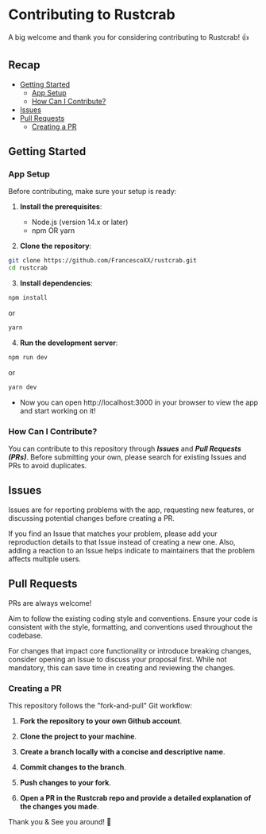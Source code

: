 # Contributing to Rustcrab

A big welcome and thank you for considering contributing to Rustcrab! 👍

## Recap

* [Getting Started](#getting-started)
    * [App Setup](#app-setup)
    * [How Can I Contribute?](#how-can-i-contribute)
* [Issues](#issues)
* [Pull Requests](#pull-requests)
    * [Creating a PR](#creating-a-pr)

## Getting Started

### App Setup

Before contributing, make sure your setup is ready:

1. **Install the prerequisites**:
    - Node.js (version 14.x or later)
    - npm OR yarn

2. **Clone the repository**:

```bash
git clone https://github.com/FrancescoXX/rustcrab.git
cd rustcrab
```

3. **Install dependencies**:

```bash
npm install
```

or

```bash
yarn
```

4. **Run the development server**:

```bash
npm run dev
```

or

```bash
yarn dev
```
    
- Now you can open http://localhost:3000 in your browser to view the app and start working on it!

### How Can I Contribute?

You can contribute to this repository through <i>**Issues**</i> and <i>**Pull Requests (PRs)**</i>. Before submitting your own, please search for existing Issues and PRs to avoid duplicates.

## Issues

Issues are for reporting problems with the app, requesting new features, or discussing potential changes before creating a PR.

If you find an Issue that matches your problem, please add your reproduction details to that Issue instead of creating a new one. Also, adding a reaction to an Issue helps indicate to maintainers that the problem affects multiple users.

## Pull Requests

PRs are always welcome!

Aim to follow the existing coding style and conventions. Ensure your code is consistent with the style, formatting, and conventions used throughout the codebase.

For changes that impact core functionality or introduce breaking changes, consider opening an Issue to discuss your proposal first. While not mandatory, this can save time in creating and reviewing the changes.

### Creating a PR

This repository follows the "fork-and-pull" Git workflow:

1. **Fork the repository to your own Github account**.

2. **Clone the project to your machine**.

3. **Create a branch locally with a concise and descriptive name**.

4. **Commit changes to the branch**.

5. **Push changes to your fork**.

6. **Open a PR in the Rustcrab repo and provide a detailed explanation of the changes you made**.

Thank you & See you around! 👋
